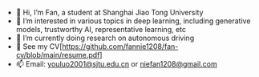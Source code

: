 - 👋 Hi, I’m Fan, a student at Shanghai Jiao Tong University
- 👀 I’m interested in various topics in deep learning, including generative models, trustworthy AI, representative learning, etc
- 🌱 I’m currently doing research on autonomous driving
- 💞️ See my CV[https://github.com/fannie1208/fan-cv/blob/main/resume.pdf]
- 📫 Email: youluo2001@sjtu.edu.cn or niefan1208@gmail.com

<!---
Fanfan2001/Fanfan2001 is a ✨ special ✨ repository because its `README.md` (this file) appears on your GitHub profile.
You can click the Preview link to take a look at your changes.
--->
